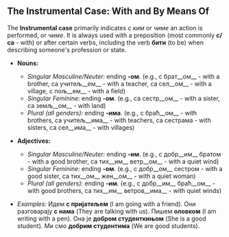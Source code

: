 ## The Instrumental Case: With and By Means Of

The __Instrumental case__ primarily indicates _с ким_ or _чиме_ an action is performed, or _чиме_. It is always used with a preposition (most commonly __с/са__ - with) or after certain verbs, including the verb __бити__ (to be) when describing someone's profession or state.

*   __Nouns:__
    
    *   _Singular Masculine/Neuter:_ ending __-ом__. (e.g., с брат__ом__ - with a brother, са учитељ__ем__ - with a teacher, са сел__ом__ - with a village, с пољ__ем__ - with a field)
    *   _Singular Feminine:_ ending __-ом__. (e.g., са сестр__ом__ - with a sister, са земљ__ом__ - with land)
    *   _Plural (all genders):_ ending __-има__. (e.g., с браћ__ом__ - with brothers, са учитељ__има__ - with teachers, са сестрама - with sisters, са сел__има__ - with villages)
    
    
    
*   __Adjectives:__
    
    *   _Singular Masculine/Neuter:_ ending __-им__. (e.g., с добр__им__ братом - with a good brother, са тих__им__ ветр__ом__ - with a quiet wind)
    *   _Singular Feminine:_ ending __-ом__. (e.g., с добр__ом__ сестром - with a good sister, са тих__ом__ жен__ом__ - with a quiet woman)
    *   _Plural (all genders):_ ending __-им__. (e.g., с добр__им__ браћ__ом__ - with good brothers, са тих__им__ ветров__има__ - with quiet winds)
    
    
    
*   _Examples:_ Идем __с пријатељем__ (I am going with a friend). Они разговарају __с нама__ (They are talking with us). Пишем __оловком__ (I am writing with a pen). Она је __добром студенткињом__ (She is a good student). Ми смо __добрим студентима__ (We are good students).